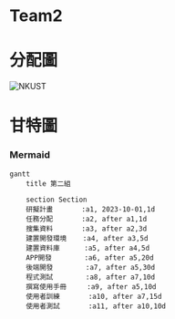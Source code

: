 # Team2

# 分配圖

![NKUST](甘特圖.jpg "甘特圖")

#  甘特圖 
### Mermaid
```mermaid
gantt
    title 第二組

    section Section
    研擬計畫       :a1, 2023-10-01,1d
    任務分配       :a2, after a1,1d
    搜集資料       :a3, after a2,3d
    建置開發環境    :a4, after a3,5d
    建置資料庫      :a5, after a4,5d
    APP開發        :a6, after a5,20d
    後端開發        :a7, after a5,30d
    程式測試        :a8, after a7,10d
    撰寫使用手冊     :a9, after a5,10d
    使用者訓練       :a10, after a7,15d
    使用者測試       :a11, after a10,10d
```
